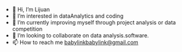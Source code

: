 - 👋 Hi, I’m Lijuan
- 👀 I’m interested in dataAnalytics and coding
- 🌱 I’m currently improving myself through project analysis or data competition
- 💞️ I’m looking to collaborate on data analysis.software.
- 📫 How to reach me babylinkbabylink@gmail.com

<!---
babylink1/babylink1 is a ✨ special ✨ repository because its `README.md` (this file) appears on your GitHub profile.
You can click the Preview link to take a look at your changes.
--->
